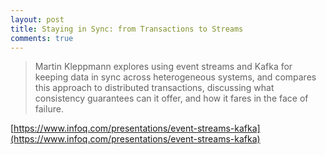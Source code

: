 ```yaml
---
layout: post
title: Staying in Sync: from Transactions to Streams
comments: true
---
```

> Martin Kleppmann explores using event streams and Kafka for keeping data in sync across heterogeneous systems, and compares this approach to distributed transactions, discussing what consistency guarantees can it offer, and how it fares in the face of failure.

[https://www.infoq.com/presentations/event-streams-kafka](https://www.infoq.com/presentations/event-streams-kafka)